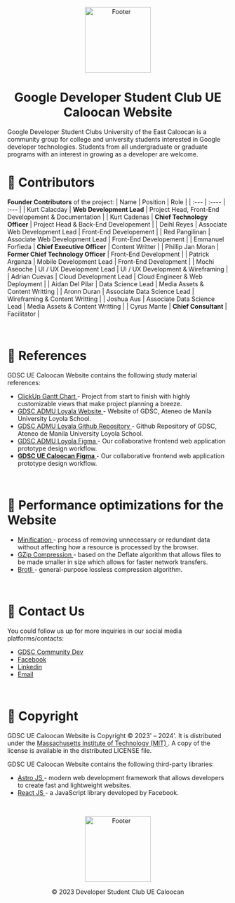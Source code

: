 <p align=center>
<img align="center" alt="Footer" width="150px" src ="https://res.cloudinary.com/startup-grind/image/upload/dpr_2.0,fl_sanitize/v1/gcs/platform-data-dsc/contentbuilder/logo_dark_stacked_5giak2X.svg"/>
</p>

<h1 align="center">Google Developer Student Club UE Caloocan Website </h1>

Google Developer Student Clubs University of the East Caloocan is a community group for college and university students interested in Google developer technologies. Students from all undergraduate or graduate programs with an interest in growing as a developer are welcome.

# 🤼 Contributors
**Founder Contributors** of the project:
| Name | Position | Role |
| :--- | :----   | :--- |
| Kurt Calacday | **Web Development Lead** | Project Head, Front-End Developement & Documentation |
| Kurt Cadenas | **Chief Technology Officer** | Project Head & Back-End Developement |
| Deihl Reyes | Associate Web Development Lead | Front-End Developement |
| Red Pangilinan | Associate Web Development Lead | Front-End Developement |
| Emmanuel Forfieda | **Chief Executive Officer** | Content Writter |
| Phillip Jan Moran | **Former Chief Technology Officer** | Front-End Development |
| Patrick Arganza | Mobile Development Lead | Front-End Development |
| Mochi Aseoche | UI / UX Development Lead | UI / UX Development & Wireframing |
| Adrian Cuevas | Cloud Development Lead | Cloud Engineer & Web Deployment |
| Aidan Del Pilar | Data Science Lead | Media Assets & Content Writting |
| Aronn Duran | Associate Data Science Lead | Wireframing & Content Writting |
| Joshua Aus | Associate Data Science Lead | Media Assets & Content Writting |
| Cyrus Mante | **Chief Consultant** | Facilitator |
 

<br />

# 📝 References
GDSC UE Caloocan Website contains the following study material references:
- <a href="https://sharing.clickup.com/9008172421/g/h/4-90080336673-7/2283e58bd614cf9"> ClickUp Gantt Chart </a> - Project from start to finish with highly customizable views that make project planning a breeze.
- <a href="https://www.gdscloyola.org/"> GDSC ADMU Loyala Website </a> - Website of GDSC, Ateneo de Manila University Loyola School.
- <a href="https://github.com/gdsc-loyola/gdsc-loyola-website"> GDSC ADMU Loyala Github Repository </a> - Github Repository of GDSC, Ateneo de Manila University Loyola School.
- <a href="https://www.figma.com/file/teAZAttivRLwWlLldnVS17/GDSC?type=design&node-id=0-1&t=YvpxERi6DIlzg4rt-0&fbclid=IwAR3zyYZskgf6e-MeAZSJwYYFJC9o2KX_tftb5SJjaa2o1KWdWh7N5lgo7d8"> GDSC ADMU Loyola Figma </a> - Our collaborative frontend web application prototype design workflow.
- <a href="https://www.figma.com/file/mzwTAaoJuW9DDsEd2PSrW5/GDSC-UE-Caloocan-Website-(Copy)?type=design&mode=design&t=k8MTNbshIe5gvHWm-1"> **GDSC UE Caloocan Figma** </a> - Our collaborative frontend web application prototype design workflow.

<br />

# 🚀 Performance optimizations for the Website
- <a href="https://developer.mozilla.org/en-US/docs/Glossary/Minification"> Minification </a> - process of removing unnecessary or redundant data without affecting how a resource is processed by the browser.
- <a href="https://developer.mozilla.org/en-US/docs/Glossary/GZip_compression"> GZip Compression </a> - based on the Deflate algorithm that allows files to be made smaller in size which allows for faster network transfers.
- <a href="https://developer.mozilla.org/en-US/docs/Glossary/Brotli_compression"> Brotli </a> - general-purpose lossless compression algorithm.

<br />

# 📧 Contact Us
You could follow us up for more inquiries in our social media platforms/contacts:
- <a href="https://gdsc.community.dev/university-of-the-east-caloocan-campus/"> GDSC Community Dev </a>
- <a href="https://www.facebook.com/gdscuecaloocan"> Facebook </a>
- <a href="https://www.linkedin.com/company/google-developer-student-clubs-ue-caloocan/"> Linkedin </a>
- <a href="https://gdsc.community.dev/university-of-the-east-caloocan-campus/#"> Email </a>

<br />


# 📜 Copyright
GDSC UE Caloocan Website is Copyright © 2023' – 2024'. It is distributed under the <a href="https://opensource.org/license/mit/"> Massachusetts Institute of Technology (MIT) </a>. A copy of the license is available in the distributed LICENSE file.

GDSC UE Caloocan Website contains the following third-party libraries:
- <a href="https://astro.build/"> Astro JS </a> - modern web development framework that allows developers to create fast and lightweight websites.
- <a href="https://react.dev/"> React JS </a> - a JavaScript library developed by Facebook.

<br />

<p align=center>
<img align="center" alt="Footer" width="150px" src ="https://res.cloudinary.com/startup-grind/image/upload/dpr_2.0,fl_sanitize/v1/gcs/platform-data-dsc/contentbuilder/logo_dark_stacked_5giak2X.svg"/>
</p>
<p align=center> © 2023 Developer Student Club UE Caloocan </p>
